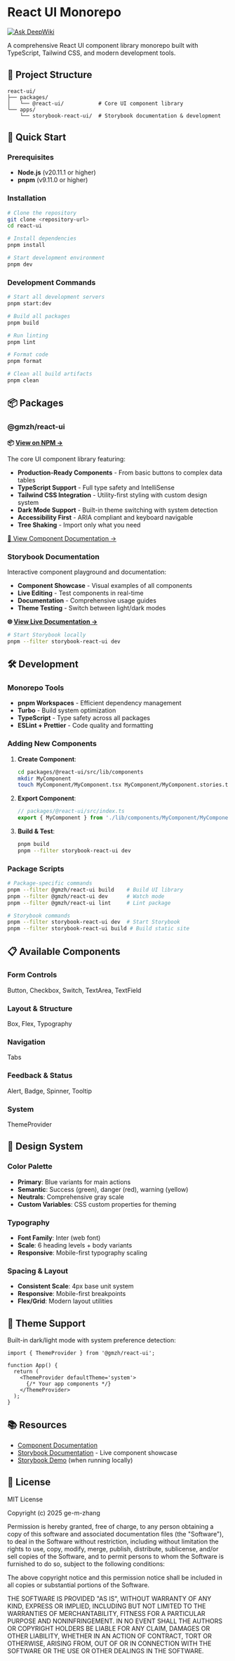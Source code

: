 # React UI Monorepo

[![Ask DeepWiki](https://deepwiki.com/badge.svg)](https://deepwiki.com/ge-m-zhang/react-ui)

A comprehensive React UI component library monorepo built with TypeScript, Tailwind CSS, and modern development tools.

## 📁 Project Structure

```
react-ui/
├── packages/
│   └── @react-ui/           # Core UI component library
└── apps/
    └── storybook-react-ui/  # Storybook documentation & development
```

## 🚀 Quick Start

### Prerequisites

- **Node.js** (v20.11.1 or higher)
- **pnpm** (v9.11.0 or higher)

### Installation

```bash
# Clone the repository
git clone <repository-url>
cd react-ui

# Install dependencies
pnpm install

# Start development environment
pnpm dev
```

### Development Commands

```bash
# Start all development servers
pnpm start:dev

# Build all packages
pnpm build

# Run linting
pnpm lint

# Format code
pnpm format

# Clean all build artifacts
pnpm clean
```

## 📦 Packages

### @gmzh/react-ui

**📦 [View on NPM →](https://www.npmjs.com/package/@gmzh/react-ui)**

The core UI component library featuring:

- **Production-Ready Components** - From basic buttons to complex data tables
- **TypeScript Support** - Full type safety and IntelliSense
- **Tailwind CSS Integration** - Utility-first styling with custom design system
- **Dark Mode Support** - Built-in theme switching with system detection
- **Accessibility First** - ARIA compliant and keyboard navigable
- **Tree Shaking** - Import only what you need

[📖 View Component Documentation →](./packages/@react-ui/README.md)

### Storybook Documentation

Interactive component playground and documentation:

- **Component Showcase** - Visual examples of all components
- **Live Editing** - Test components in real-time
- **Documentation** - Comprehensive usage guides
- **Theme Testing** - Switch between light/dark modes

**🌐 [View Live Documentation →](https://storybook-react-ui.vercel.app)**

```bash
# Start Storybook locally
pnpm --filter storybook-react-ui dev
```

## 🛠️ Development

### Monorepo Tools

- **pnpm Workspaces** - Efficient dependency management
- **Turbo** - Build system optimization
- **TypeScript** - Type safety across all packages
- **ESLint + Prettier** - Code quality and formatting

### Adding New Components

1. **Create Component**:

   ```bash
   cd packages/@react-ui/src/lib/components
   mkdir MyComponent
   touch MyComponent/MyComponent.tsx MyComponent/MyComponent.stories.tsx
   ```

2. **Export Component**:

   ```typescript
   // packages/@react-ui/src/index.ts
   export { MyComponent } from './lib/components/MyComponent/MyComponent';
   ```

3. **Build & Test**:
   ```bash
   pnpm build
   pnpm --filter storybook-react-ui dev
   ```

### Package Scripts

```bash
# Package-specific commands
pnpm --filter @gmzh/react-ui build    # Build UI library
pnpm --filter @gmzh/react-ui dev      # Watch mode
pnpm --filter @gmzh/react-ui lint     # Lint package

# Storybook commands
pnpm --filter storybook-react-ui dev  # Start Storybook
pnpm --filter storybook-react-ui build # Build static site
```

## 📋 Available Components

### Form Controls

Button, Checkbox, Switch, TextArea, TextField

### Layout & Structure

Box, Flex, Typography

### Navigation

Tabs

### Feedback & Status

Alert, Badge, Spinner, Tooltip

### System

ThemeProvider

## 🎨 Design System

### Color Palette

- **Primary**: Blue variants for main actions
- **Semantic**: Success (green), danger (red), warning (yellow)
- **Neutrals**: Comprehensive gray scale
- **Custom Variables**: CSS custom properties for theming

### Typography

- **Font Family**: Inter (web font)
- **Scale**: 6 heading levels + body variants
- **Responsive**: Mobile-first typography scaling

### Spacing & Layout

- **Consistent Scale**: 4px base unit system
- **Responsive**: Mobile-first breakpoints
- **Flex/Grid**: Modern layout utilities

## 🌙 Theme Support

Built-in dark/light mode with system preference detection:

```tsx
import { ThemeProvider } from '@gmzh/react-ui';

function App() {
  return (
    <ThemeProvider defaultTheme='system'>
      {/* Your app components */}
    </ThemeProvider>
  );
}
```

## 📚 Resources

- [Component Documentation](./packages/@react-ui/README.md)
- [Storybook Documentation](https://storybook-react-ui.vercel.app) - Live component showcase
- [Storybook Demo](http://localhost:6006) (when running locally)

## 📄 License

MIT License

Copyright (c) 2025 ge-m-zhang

Permission is hereby granted, free of charge, to any person obtaining a copy
of this software and associated documentation files (the "Software"), to deal
in the Software without restriction, including without limitation the rights
to use, copy, modify, merge, publish, distribute, sublicense, and/or sell
copies of the Software, and to permit persons to whom the Software is
furnished to do so, subject to the following conditions:

The above copyright notice and this permission notice shall be included in all
copies or substantial portions of the Software.

THE SOFTWARE IS PROVIDED "AS IS", WITHOUT WARRANTY OF ANY KIND, EXPRESS OR
IMPLIED, INCLUDING BUT NOT LIMITED TO THE WARRANTIES OF MERCHANTABILITY,
FITNESS FOR A PARTICULAR PURPOSE AND NONINFRINGEMENT. IN NO EVENT SHALL THE
AUTHORS OR COPYRIGHT HOLDERS BE LIABLE FOR ANY CLAIM, DAMAGES OR OTHER
LIABILITY, WHETHER IN AN ACTION OF CONTRACT, TORT OR OTHERWISE, ARISING FROM,
OUT OF OR IN CONNECTION WITH THE SOFTWARE OR THE USE OR OTHER DEALINGS IN THE
SOFTWARE.

